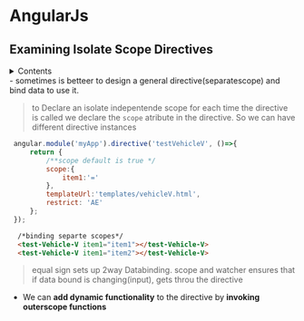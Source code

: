 # AngularJs
## Examining Isolate Scope Directives
<details>
    <summary>Contents</summary>
   
describe isolate scopes in directives
use the equals sign to set up two-way binding
use the ampersand sign to invoke outer scope functions
use the at symbol to pass strings into the directives
create a directive using shorthand notation
replace directive elements in HTML markup
</details>
- sometimes is betteer to design a general directive(separatescope) and bind data to use it.

> to Declare an isolate indepentende scope for each time the directive is called we declare the `scope` atribute in the directive. So we can have different directive instances
```javascript
 angular.module('myApp').directive('testVehicleV', ()=>{
     return {
         /**scope default is true */
         scope:{
             item1:'='
         },
         templateUrl:'templates/vehicleV.html',
         restrict: 'AE'
     };
 });
```

```html
  /*binding separte scopes*/
  <test-Vehicle-V item1="item1"></test-Vehicle-V>  
  <test-Vehicle-V item1="item2"></test-Vehicle-V> 
```
> equal sign sets up 2way Databinding. scope and watcher ensures that if data bound is changing(input), gets throu the directive

- We can __add dynamic functionality__ to the directive by __invoking outerscope functions__